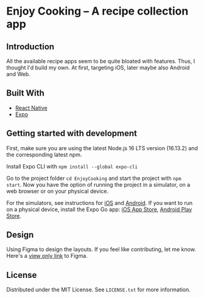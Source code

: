 # Enjoy Cooking – A recipe collection app

## Introduction

All the available recipe apps seem to be quite bloated with features. Thus, I thought I'd build my own. At first, targeting iOS, later maybe also Android and Web.

## Built With

* [React Native](https://reactnative.dev/)
* [Expo](https://expo.dev/)

## Getting started with development

First, make sure you are using the latest Node.js 16 LTS version (16.13.2) and the corresponding latest npm.

Install Expo CLI with `npm install --global expo-cli`

Go to the project folder `cd EnjoyCooking` and start the project with `npm start`. Now you have the option of running the project in a simulator, on a web browser or on your physical device.

For the simulators, see instructions for [iOS](https://docs.expo.dev/workflow/ios-simulator/) and [Android](https://docs.expo.dev/workflow/android-studio-emulator/). If you want to run on a physical device, install the Expo Go app: [iOS App Store](https://itunes.com/apps/exponent), [Android Play Store](https://play.google.com/store/apps/details?id=host.exp.exponent).

## Design

Using Figma to design the layouts. If you feel like contributing, let me know. Here's a [view only link](https://www.figma.com/file/ChKizUcMZbFYXu5aVQXmJk/Enjoy-Cooking?node-id=0%3A1) to Figma.

## License

Distributed under the MIT License. See `LICENSE.txt` for more information.